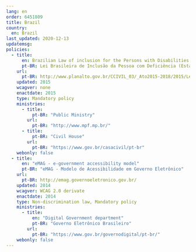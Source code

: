 ```yaml
---
lang: en
order: 6451809
title: Brazil
country:
  en: Brazil
last_updated: 2020-12-13
updatemsg:
policies:
  - title:
      en: Brazilian Law of inclusion for the Persons with Disabilities
      pt-BR: Lei Brasileira de Inclusão da Pessoa com Deficiência (Estatuto da Pessoa com Deficiência)
    url:
      pt-BR: http://www.planalto.gov.br/CCIVIL_03/_Ato2015-2018/2015/Lei/L13146.htm
    updated: 2015
    wcagver: none
    enactdate: 2015
    type: Mandatory policy
    ministries:
      - title:
          pt-BR: "Public Ministry"
        url:
          pt-BR: "http://www.mpf.mp.br/"
      - title:
          pt-BR: "Civil House"
        url:
          pt-BR: "https://www.gov.br/casacivil/pt-br"
    webonly: false
  - title:
      en: "eMAG - e-government accessibility model"
      pt-BR: "eMAG - Modelo de Acessibilidade em Governo Eletrônico"
    url:
      pt-BR: http://emag.governoeletronico.gov.br/
    updated: 2014
    wcagver: WCAG 2.0 derivate
    enactdate: 2014
    type: Non-discrimination law, Mandatory policy 
    ministries:
      - title:
          en: "Digital Government department"
          pt-BR: "Governo Eletrônico Brasileiro"
        url:
          pt-BR: "https://www.gov.br/governodigital/pt-br/"
    webonly: false
---
```

